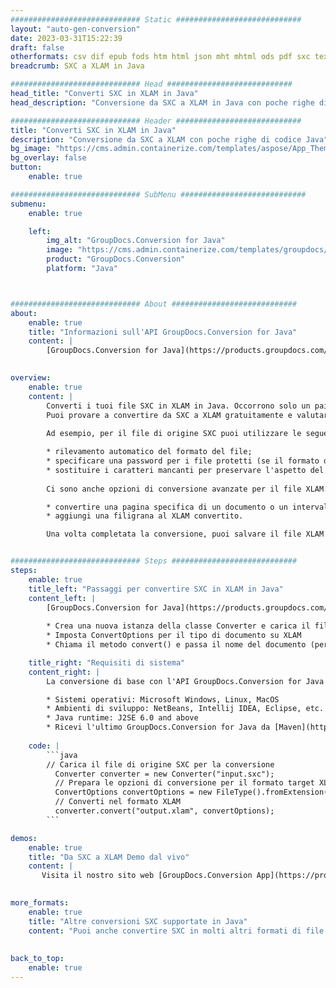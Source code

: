 ```yaml
---
############################# Static ############################
layout: "auto-gen-conversion"
date: 2023-03-31T15:22:39
draft: false
otherformats: csv dif epub fods htm html json mht mhtml ods pdf sxc tex tsv xlam xls xlsb xlsm xlsx xlt xltm xltx xml xps
breadcrumb: SXC a XLAM in Java

############################# Head ############################
head_title: "Converti SXC in XLAM in Java"
head_description: "Conversione da SXC a XLAM in Java con poche righe di codice. Converti oltre 160 formati di file utilizzando l'API di conversione dei documenti GroupDocs per Java"

############################# Header ############################
title: "Converti SXC in XLAM in Java"
description: "Conversione da SXC a XLAM con poche righe di codice Java"
bg_image: "https://cms.admin.containerize.com/templates/aspose/App_Themes/V3/images/bg/header1.png"
bg_overlay: false
button:
    enable: true

############################# SubMenu ############################
submenu:
    enable: true

    left:
        img_alt: "GroupDocs.Conversion for Java"
        image: "https://cms.admin.containerize.com/templates/groupdocs/images/product-logos/90x90-noborder/groupdocs-conversion-java.png"
        product: "GroupDocs.Conversion"
        platform: "Java"



############################# About ############################
about:
    enable: true
    title: "Informazioni sull'API GroupDocs.Conversion for Java"
    content: |
        [GroupDocs.Conversion for Java](https://products.groupdocs.com/conversion/java/) è un'API di conversione di formati di file avanzata per la conversione tra formati di immagini e documenti popolari come Microsoft Office, OpenDocument, PDF, HTML, e-mail, CAD. e molto altro ancora con poche righe di codice. L'API nativa rileva automaticamente i formati dei documenti originali e offre molte opzioni per personalizzare i documenti convertiti. Insieme alla funzione di estrazione delle informazioni da un documento, supporta anche la memorizzazione nella cache dei risultati della conversione sul disco locale per impostazione predefinita. Tuttavia, qualsiasi tipo di archiviazione della cache può essere supportato implementando le interfacce appropriate: Amazon S3, Dropbox, Google Drive, Windows Azure, Reddis o qualsiasi altro.
    

overview:
    enable: true
    content: |
        Converti i tuoi file SXC in XLAM in Java. Occorrono solo un paio di righe di codice Java su qualsiasi piattaforma di tua scelta, come Windows, Linux, macOS.
        Puoi provare a convertire da SXC a XLAM gratuitamente e valutare la qualità dei risultati della conversione. Insieme a semplici script di conversione file, puoi provare opzioni più sofisticate per caricare il file sorgente SXC e memorizzare l'output XLAM. 
        
        Ad esempio, per il file di origine SXC puoi utilizzare le seguenti opzioni di caricamento:

        * rilevamento automatico del formato del file;
        * specificare una password per i file protetti (se il formato del file lo supporta);
        * sostituire i caratteri mancanti per preservare l'aspetto del documento.
        
        Ci sono anche opzioni di conversione avanzate per il file XLAM:

        * convertire una pagina specifica di un documento o un intervallo di pagine;
        * aggiungi una filigrana al XLAM convertito.

        Una volta completata la conversione, puoi salvare il file XLAM nel tuo percorso file locale o in qualsiasi archivio di terze parti come FTP, Amazon S3, Google Drive, Dropbox ecc. Nota: per convertire SXC a XLAM, non è necessario installare alcun software aggiuntivo, come MS Office, Open Office, Adobe Acrobat Reader ecc.


############################# Steps ############################
steps:
    enable: true
    title_left: "Passaggi per convertire SXC in XLAM in Java"
    content_left: |
        [GroupDocs.Conversion for Java](https://products.groupdocs.com/conversion/java/) consente agli sviluppatori di convertire facilmente il file SXC in XLAM con poche righe di codice.
        
        * Crea una nuova istanza della classe Converter e carica il file SXC con il percorso completo
        * Imposta ConvertOptions per il tipo di documento su XLAM
        * Chiama il metodo convert() e passa il nome del documento (percorso completo) e il formato (XLAM) come parametro

    title_right: "Requisiti di sistema"
    content_right: |
        La conversione di base con l'API GroupDocs.Conversion for Java può essere eseguita con poche righe di codice. Le nostre API sono supportate su tutte le principali piattaforme e sistemi operativi. Prima di eseguire il codice seguente, assicurati di avere i seguenti prerequisiti installati sul tuo sistema.

        * Sistemi operativi: Microsoft Windows, Linux, MacOS
        * Ambienti di sviluppo: NetBeans, Intellij IDEA, Eclipse, etc.
        * Java runtime: J2SE 6.0 and above
        * Ricevi l'ultimo GroupDocs.Conversion for Java da [Maven](https://repository.groupdocs.com/webapp/#/artifacts/browse/tree/General/repo/com/groupdocs/groupdocs-conversion)
         
    code: |
        ```java    
        // Carica il file di origine SXC per la conversione
          Converter converter = new Converter("input.sxc");
          // Prepara le opzioni di conversione per il formato target XLAM
          ConvertOptions convertOptions = new FileType().fromExtension("xlam").getConvertOptions();
          // Converti nel formato XLAM
          converter.convert("output.xlam", convertOptions);
        ```

demos:
    enable: true
    title: "Da SXC a XLAM Demo dal vivo"
    content: |
       Visita il nostro sito web [GroupDocs.Conversion App](https://products.groupdocs.app/conversion/family) e prova subito la conversione da SXC a XLAM. La demo gratuita ha i seguenti vantaggi
          

more_formats:
    enable: true
    title: "Altre conversioni SXC supportate in Java"
    content: "Puoi anche convertire SXC in molti altri formati di file. Si prega di consultare l'elenco di seguito."
       
       
back_to_top:
    enable: true
---
```

